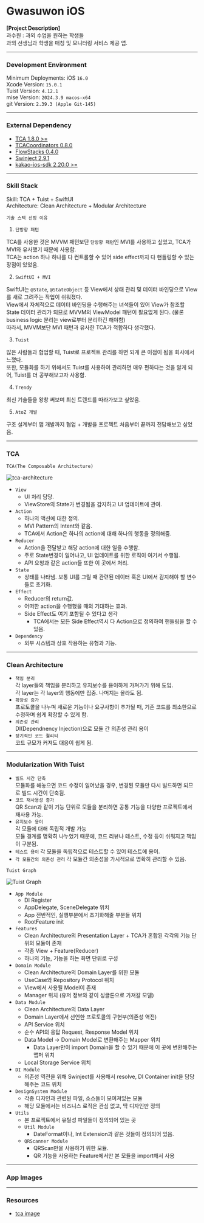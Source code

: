 # Gwasuwon iOS

**[Project Description]**  
과수원 : 과외 수업을 원하는 학생들  
과외 선생님과 학생을 매칭 및 모니터링 서비스 제공 앱.  

---  

### Development Environment

Minimum Deployments: iOS `16.0`  
Xcode Version: `15.0.1`  
Tuist Version: `4.12.1`  
mise Version: `2024.3.9 macos-x64`  
git Version: `2.39.3 (Apple Git-145)`  

---  

### External Dependency  

- [TCA 1.8.0 >=](https://github.com/pointfreeco/swift-composable-architecture)  
- [TCACoordinators 0.8.0](https://github.com/johnpatrickmorgan/TCACoordinators)  
- [FlowStacks 0.4.0](https://github.com/johnpatrickmorgan/FlowStacks)  
- [Swinject 2.9.1](https://github.com/Swinject/Swinject)  
- [kakao-ios-sdk 2.20.0 >=](https://github.com/kakao/kakao-ios-sdk)  

---  

### Skill Stack

Skill: TCA + Tuist + SwiftUI  
Architecture: Clean Architecture + Modular Architecture  

`기술 스택 선정 이유`  

1. `단방향 패턴`  

TCA를 사용한 것은 MVVM 패턴보단 `단방향 패턴`인 MVI를 사용하고 싶었고, TCA가 MVI와 유사했기 때문에 사용함.  
TCA는 action 하나 하나를 다 컨트롤할 수 있어 side effect까지 다 핸들링할 수 있는 장점이 있었음.  

2. `SwiftUI + MVI`  

SwiftUI는 `@State`, `@StateObject` 등 View에서 상태 관리 및 데이터 바인딩으로 View를 새로 그려주는 작업이 쉬워졌다.  
View에서 자체적으로 데이터 바인딩을 수행해주는 녀석들이 있어 View가 참조할 State 데이터 관리가 되므로 MVVM의 ViewModel 패턴이 필요없게 된다. (물론 business logic 분리는 view로부터 분리하긴 해야함)  
따라서, MVVM보단 MVI 패턴과 유사한 TCA가 적합하다 생각했다.  

3. `Tuist`  

많은 사람들과 협업할 때, Tuist로 프로젝트 관리를 하면 되게 큰 이점이 됨을 회사에서 느꼈다.  
또한, 모듈화를 하기 위해서도 Tuist를 사용하여 관리하면 매우 편하다는 것을 알게 되어, Tuist를 더 공부해보고자 사용함.  

4. `Trendy`  

최신 기술들을 왕창 써보며 최신 트렌드를 따라가보고 싶었음.  

5. `AtoZ 개발`  

구조 설계부터 앱 개발까지 협업 + 개발을 프로젝트 처음부터 끝까지 전담해보고 싶었음.  

---  

### TCA

`TCA(The Composable Architecture)`  

![tca-architecture](/gwasuwon/tca_architecture.png)  

- `View`
    - UI 처리 담당.
    - ViewStore의 State가 변경됨을 감지하고 UI 업데이트에 관여.  
- `Action`
    - 하나의 액션에 대한 정의.
    - MVI Pattern의 Intent와 같음.
    - TCA에서 Action은 하나의 action에 대해 하나의 행동을 정의해줌.
- `Reducer`
    - Action을 전달받고 해당 action에 대한 일을 수행함.
    - 주로 State변경이 일어나고, UI 업데이트를 위한 로직이 여기서 수행됨.
    - API 요청과 같은 action들 또한 이 곳에서 처리.
- `State`
    - 상태를 나타냄. 보통 UI를 그릴 때 관련된 데이터 혹은 UI에서 감지해야 할 변수들로 초기화.
- `Effect`
    - Reducer의 return값.
    - 어떠한 action을 수행했을 때의 기대하는 효과.
    - Side Effect도 여기 포함될 수 있다고 생각
        - TCA에서는 모든 Side Effect역시 다 Action으로 정의하여 핸들링을 할 수 있음.
- `Dependency`
    - 외부 시스템과 상호 작용하는 유형과 기능.

---  

### Clean Architecture

- `책임 분리`  
각 layer들의 책임을 분리하고 유지보수를 용이하게 가져가기 위해 도입.  
각 layer는 각 layer의 행동에만 집중. 나머지는 몰라도 됨.  
- `확장성 증가`  
프로토콜을 나누며 새로운 기능이나 요구사항이 추가될 때, 기존 코드를 최소한으로 수정하며 쉽게 확장할 수 있게 함.  
- `의존성 관리`  
DI(Dependnency Injection)으로 모듈 간 의존성 관리 용이  
- `장기적인 코드 퀄리티`  
코드 규모가 커져도 대응이 쉽게 됨.  

---  

### Modularization With Tuist

- `빌드 시간 단축`  
모듈화를 해놓으면 코드 수정이 일어났을 경우, 변경된 모듈만 다시 빌드하면 되므로 빌드 시간이 단축됨.  
- `코드 재사용성 증가`  
QR Scan과 같이 기능 단위로 모듈을 분리하면 공통 기능을 다양한 프로젝트에서 재사용 가능.  
- `유지보수 용이`  
각 모듈에 대해 독립적 개발 가능  
모듈 경계를 명확히 나누었기 때문에, 코드 리뷰나 테스트, 수정 등이 쉬워지고 책임이 구분됨.  
- `테스트 용이`
각 모듈을 독립적으로 테스트할 수 있어 테스트에 용이.  
- `각 모듈간의 의존성 관리`
각 모듈간 의존성을 가시적으로 명확히 관리할 수 있음.  

`Tuist Graph`  

![Tuist Graph](/gwasuwon/graph.png)  

- `App Module`
    - DI Register
    - AppDelegate, SceneDelegate 위치
    - App 전반적인, 실행부분에서 초기화해줄 부분들 위치
    - RootFeature init
- `Features`
    - Clean Architecture의 Presentation Layer + TCA가 혼합된 각각의 기능 단위의 모듈이 존재
    - 각종 View + Feature(Reducer)
    - 하나의 기능, 기능을 하는 화면 단위로 구성
- `Domain Module`
    - Clean Architecture의 Domain Layer를 위한 모듈
    - UseCase와 Repository Protocol 위치
    - View에서 사용될 Model이 존재
    - Manager 위치 (유저 정보와 같이 싱글톤으로 가져갈 모델)
- `Data Module`
    - Clean Architecture의 Data Layer
    - Domain Layer에서 선언한 프로토콜의 구현부(의존성 역전)
    - API Service 위치
    - 순수 API의 응답 Request, Response Model 위치
    - Data Model -> Domain Model로 변환해주는 Mapper 위치
        - Data Layer만이 import Domain을 할 수 있기 때문에 이 곳에 변환해주는 맵퍼 위치
    - Local Storage Service 위치
- `DI Module`
    - 의존성 역전을 위해 Swinject를 사용해서 resolve, DI Container init을 담당해주는 코드 위치
- `DesignSystem Module`
    - 각종 디자인과 관련된 파일, 소스들이 모여져있는 모듈
    - 해당 모듈에서는 비즈니스 로직은 관심 없고, 딱 디자인만 정의
- `Utils`
    - 본 프로젝트에서 유틸성 파일들이 정의되어 있는 곳
    - `Util Module`
        - DateFormat이나, Int Extension과 같은 것들이 정의되어 있음.
    - `QRScanner Module`
        - QRScan만을 사용하기 위한 모듈.
        - QR 기능을 사용하는 Feature에서만 본 모듈을 import해서 사용

---  

### App Images  



---  

### Resources  

- [tca image](https://blog.naver.com/naverfinancial/223160757757)  